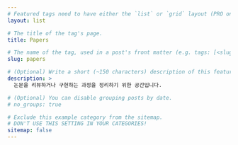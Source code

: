 ```yaml
---
# Featured tags need to have either the `list` or `grid` layout (PRO only).
layout: list

# The title of the tag's page.
title: Papers

# The name of the tag, used in a post's front matter (e.g. tags: [<slug>]).
slug: papers

# (Optional) Write a short (~150 characters) description of this featured tag.
description: >
  논문을 리뷰하거나 구현하는 과정을 정리하기 위한 공간입니다.

# (Optional) You can disable grouping posts by date.
# no_groups: true

# Exclude this example category from the sitemap.
# DON'T USE THIS SETTING IN YOUR CATEGORIES!
sitemap: false
---
```

